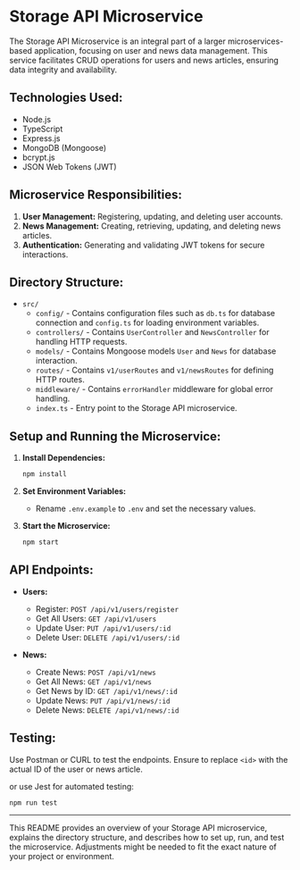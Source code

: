 # Storage API Microservice

The Storage API Microservice is an integral part of a larger microservices-based application, focusing on user and news data management. This service facilitates CRUD operations for users and news articles, ensuring data integrity and availability.

## Technologies Used:
- Node.js
- TypeScript
- Express.js
- MongoDB (Mongoose)
- bcrypt.js
- JSON Web Tokens (JWT)

## Microservice Responsibilities:
1. **User Management:** Registering, updating, and deleting user accounts.
2. **News Management:** Creating, retrieving, updating, and deleting news articles.
3. **Authentication:** Generating and validating JWT tokens for secure interactions.

## Directory Structure:
- `src/`
    - `config/` - Contains configuration files such as `db.ts` for database connection and `config.ts` for loading environment variables.
    - `controllers/` - Contains `UserController` and `NewsController` for handling HTTP requests.
    - `models/` - Contains Mongoose models `User` and `News` for database interaction.
    - `routes/` - Contains `v1/userRoutes` and `v1/newsRoutes` for defining HTTP routes.
    - `middleware/` - Contains `errorHandler` middleware for global error handling.
    - `index.ts` - Entry point to the Storage API microservice.

## Setup and Running the Microservice:
1. **Install Dependencies:**
    ```bash
    npm install
    ```

2. **Set Environment Variables:**
    - Rename `.env.example` to `.env` and set the necessary values.

3. **Start the Microservice:**
    ```bash
    npm start
    ```

## API Endpoints:
- **Users:**
    - Register: `POST /api/v1/users/register`
    - Get All Users: `GET /api/v1/users`
    - Update User: `PUT /api/v1/users/:id`
    - Delete User: `DELETE /api/v1/users/:id`

- **News:**
    - Create News: `POST /api/v1/news`
    - Get All News: `GET /api/v1/news`
    - Get News by ID: `GET /api/v1/news/:id`
    - Update News: `PUT /api/v1/news/:id`
    - Delete News: `DELETE /api/v1/news/:id`

## Testing:
Use Postman or CURL to test the endpoints. Ensure to replace `<id>` with the actual ID of the user or news article.

or use Jest for automated testing:
```bash
npm run test
```

---

This README provides an overview of your Storage API microservice, explains the directory structure, and describes how to set up, run, and test the microservice. Adjustments might be needed to fit the exact nature of your project or environment.